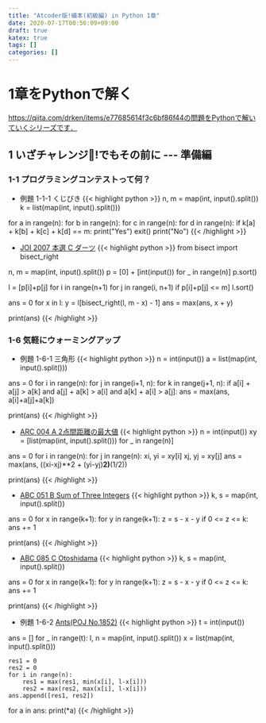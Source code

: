 ```yaml
---
title: "Atcoder版!蟻本(初級編) in Python 1章"
date: 2020-07-17T00:56:09+09:00
draft: true
katex: true
tags: []
categories: []
---
```


# 1章をPythonで解く

https://qiita.com/drken/items/e77685614f3c6bf86f44の問題をPythonで解いていくシリーズです．

## 1 いざチャレンジ!でもその前に --- 準備編
### 1-1 プログラミングコンテストって何？
* 例題 1-1-1 くじびき
{{< highlight python >}}
n, m = map(int, input().split())
k = list(map(int, input().split()))

for a in range(n):
    for b in range(n):
        for c in range(n):
            for d in range(n):
                if k[a] + k[b] + k[c] + k[d] == m:
                    print("Yes")
                    exit()
print("No")
{{< /highlight >}}

* [JOI 2007 本選 C ダーツ](https://atcoder.jp/contests/joi2008ho/tasks/joi2008ho_c)
{{< highlight python >}}
from bisect import bisect_right

n, m = map(int, input().split())
p = [0] + [int(input()) for _ in range(n)]
p.sort()

l = [p[i]+p[j] for i in range(n+1) for j in range(i, n+1) if p[i]+p[j] <= m]
l.sort()

ans = 0
for x in l:
    y = l[bisect_right(l, m - x) - 1]
    ans = max(ans, x + y)

print(ans)
{{< /highlight >}}

### 1-6 気軽にウォーミングアップ
* 例題 1-6-1 三角形
{{< highlight python >}}
n = int(input())
a = list(map(int, input().split()))

ans = 0
for i in range(n):
    for j in range(i+1, n):
        for k in range(j+1, n):
            if a[i] + a[j] > a[k] and a[j] + a[k] > a[i] and a[k] + a[i] > a[j]:
                ans = max(ans, a[i]+a[j]+a[k])

print(ans)
{{< /highlight >}}

* [ARC 004 A 2点間距離の最大値](https://atcoder.jp/contests/arc004/tasks/arc004_1)
{{< highlight python >}}
n = int(input())
xy = [list(map(int, input().split())) for _ in range(n)]

ans = 0
for i in range(n):
    for j in range(n):
        xi, yi = xy[i]
        xj, yj = xy[j]
        ans = max(ans, ((xi-xj)**2 + (yi-yj)**2)**(1/2))

print(ans)
{{< /highlight >}}

* [ABC 051 B Sum of Three Integers](https://atcoder.jp/contests/abc051/tasks/abc051_b)
{{< highlight python >}}
k, s = map(int, input().split())

ans = 0
for x in range(k+1):
    for y in range(k+1):
        z = s - x - y
        if 0 <= z <= k:
            ans += 1

print(ans)
{{< /highlight >}}

* [ABC 085 C Otoshidama](https://atcoder.jp/contests/abc085/tasks/abc085_c)
{{< highlight python >}}
k, s = map(int, input().split())

ans = 0
for x in range(k+1):
    for y in range(k+1):
        z = s - x - y
        if 0 <= z <= k:
            ans += 1

print(ans)
{{< /highlight >}}

* 例題 1-6-2 [Ants(POJ No.1852)](http://poj.org/problem?id=1852)
{{< highlight python >}}
t = int(input())

ans = []
for _ in range(t):
    l, n = map(int, input().split())
    x = list(map(int, input().split()))

    res1 = 0
    res2 = 0
    for i in range(n):
        res1 = max(res1, min(x[i], l-x[i]))
        res2 = max(res2, max(x[i], l-x[i]))
    ans.append([res1, res2])

for a in ans:
    print(*a)
{{< /highlight >}}